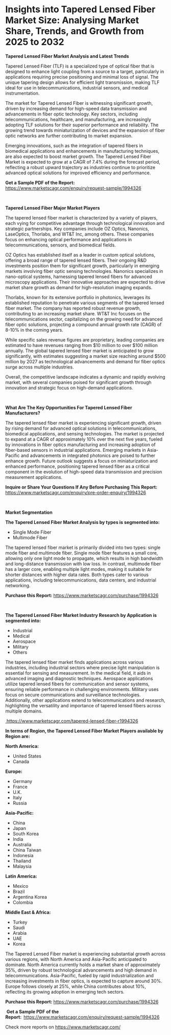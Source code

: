 <p><h1>Insights into Tapered Lensed Fiber Market Size: Analysing Market Share, Trends, and Growth from 2025 to 2032</h1></p><p><strong>Tapered Lensed Fiber Market Analysis and Latest Trends</strong></p>
<p><p>Tapered Lensed Fiber (TLF) is a specialized type of optical fiber that is designed to enhance light coupling from a source to a target, particularly in applications requiring precise positioning and minimal loss of signal. The unique tapering design allows for efficient light transmission, making TLF ideal for use in telecommunications, industrial sensors, and medical instrumentation.</p><p>The market for Tapered Lensed Fiber is witnessing significant growth, driven by increasing demand for high-speed data transmission and advancements in fiber optic technology. Key sectors, including telecommunications, healthcare, and manufacturing, are increasingly adopting TLF solutions for their superior performance and reliability. The growing trend towards miniaturization of devices and the expansion of fiber optic networks are further contributing to market expansion.</p><p>Emerging innovations, such as the integration of tapered fibers in biomedical applications and enhancements in manufacturing techniques, are also expected to boost market growth. The Tapered Lensed Fiber Market is expected to grow at a CAGR of 7.4% during the forecast period, reflecting a robust upward trajectory as industries continue to prioritize advanced optical solutions for improved efficiency and performance.</p></p>
<p><strong>Get a Sample PDF of the Report:&nbsp;</strong> <a href="https://www.marketscagr.com/enquiry/request-sample/1994326?utm_campaign=3266&utm_medium=2&utm_source=Github&utm_content=ia&utm_term=03042025&utm_id=tapered-lensed-fiber">https://www.marketscagr.com/enquiry/request-sample/1994326</a></p>
<p>&nbsp;</p>
<p><strong>Tapered Lensed Fiber Major Market Players</strong></p>
<p><p>The tapered lensed fiber market is characterized by a variety of players, each vying for competitive advantage through technological innovation and strategic partnerships. Key companies include OZ Optics, Nanonics, LaseOptics, Thorlabs, and WT&T Inc, among others. These companies focus on enhancing optical performance and applications in telecommunications, sensors, and biomedical fields.</p><p>OZ Optics has established itself as a leader in custom optical solutions, offering a broad range of tapered lensed fibers. Their ongoing R&D investments position them for significant growth, particularly in emerging markets involving fiber optic sensing technologies. Nanonics specializes in nano-optical systems, harnessing tapered lensed fibers for advanced microscopy applications. Their innovative approaches are expected to drive market share growth as demand for high-resolution imaging expands.</p><p>Thorlabs, known for its extensive portfolio in photonics, leverages its established reputation to penetrate various segments of the tapered lensed fiber market. The company has reported robust revenue growth, contributing to an increasing market share. WT&T Inc focuses on the telecommunications sector, capitalizing on the growing need for advanced fiber optic solutions, projecting a compound annual growth rate (CAGR) of 8-10% in the coming years.</p><p>While specific sales revenue figures are proprietary, leading companies are estimated to have revenues ranging from $10 million to over $100 million annually. The global tapered lensed fiber market is anticipated to grow significantly, with estimates suggesting a market size reaching around $500 million by 2027 as technological advancements and demand for fiber optics surge across multiple industries. </p><p>Overall, the competitive landscape indicates a dynamic and rapidly evolving market, with several companies poised for significant growth through innovation and strategic focus on high-demand applications.</p></p>
<p>&nbsp;</p>
<p><strong>What Are The Key Opportunities For Tapered Lensed Fiber Manufacturers?</strong></p>
<p><p>The tapered lensed fiber market is experiencing significant growth, driven by rising demand for advanced optical solutions in telecommunications, biomedical applications, and sensing technologies. The market is projected to expand at a CAGR of approximately 10% over the next five years, fueled by innovations in fiber optics manufacturing and increasing adoption of fiber-based sensors in industrial applications. Emerging markets in Asia-Pacific and advancements in integrated photonics are poised to further enhance growth. Future outlook suggests a focus on miniaturization and enhanced performance, positioning tapered lensed fiber as a critical component in the evolution of high-speed data transmission and precision measurement applications.</p></p>
<p><strong>Inquire or Share Your Questions If Any Before Purchasing This Report:</strong> <a href="https://www.marketscagr.com/enquiry/pre-order-enquiry/1994326?utm_campaign=3266&utm_medium=2&utm_source=Github&utm_content=ia&utm_term=03042025&utm_id=tapered-lensed-fiber">https://www.marketscagr.com/enquiry/pre-order-enquiry/1994326</a></p>
<p>&nbsp;</p>
<p><strong>Market Segmentation</strong></p>
<p><strong>The Tapered Lensed Fiber Market Analysis by types is segmented into:</strong></p>
<p><ul><li>Single Mode Fiber</li><li>Multimode Fiber</li></ul></p>
<p><p>The tapered lensed fiber market is primarily divided into two types: single mode fiber and multimode fiber. Single mode fiber features a small core, allowing only one light mode to propagate, which results in high bandwidth and long-distance transmission with low loss. In contrast, multimode fiber has a larger core, enabling multiple light modes, making it suitable for shorter distances with higher data rates. Both types cater to various applications, including telecommunications, data centers, and industrial networking.</p></p>
<p><strong>Purchase this Report:&nbsp;</strong><a href="https://www.marketscagr.com/purchase/1994326?utm_campaign=3266&utm_medium=2&utm_source=Github&utm_content=ia&utm_term=03042025&utm_id=tapered-lensed-fiber">https://www.marketscagr.com/purchase/1994326</a></p>
<p>&nbsp;</p>
<p><strong>The Tapered Lensed Fiber Market Industry Research by Application is segmented into:</strong></p>
<p><ul><li>Industrial</li><li>Medical</li><li>Aerospace</li><li>Military</li><li>Others</li></ul></p>
<p><p>The tapered lensed fiber market finds applications across various industries, including industrial sectors where precise light manipulation is essential for sensing and measurement. In the medical field, it aids in advanced imaging and diagnostic techniques. Aerospace applications utilize tapered lensed fibers for communication and sensor systems, ensuring reliable performance in challenging environments. Military uses focus on secure communications and surveillance technologies. Additionally, other applications extend to telecommunications and research, highlighting the versatility and importance of tapered lensed fibers across multiple domains.</p></p>
<p><a href="https://www.marketscagr.com/tapered-lensed-fiber-r1994326?utm_campaign=3266&utm_medium=2&utm_source=Github&utm_content=ia&utm_term=03042025&utm_id=tapered-lensed-fiber">&nbsp;https://www.marketscagr.com/tapered-lensed-fiber-r1994326</a></p>
<p><strong>In terms of Region, the Tapered Lensed Fiber Market Players available by Region are:</strong></p>
<p>
    <p> <strong> North America: </strong>
        <ul>
            <li>United States</li>
            <li>Canada</li>
        </ul>
        </p> 
    <p> <strong> Europe: </strong>
        <ul>
            <li>Germany</li>
            <li>France</li>
            <li>U.K.</li>
            <li>Italy</li>
            <li>Russia</li>
        </ul>
        </p> 
    <p> <strong> Asia-Pacific: </strong>
        <ul>
            <li>China</li>
            <li>Japan</li>
            <li>South Korea</li>
            <li>India</li>
            <li>Australia</li>
            <li>China Taiwan</li>
            <li>Indonesia</li>
            <li>Thailand</li>
            <li>Malaysia</li>
        </ul>
        </p> 
    <p> <strong> Latin America: </strong>
        <ul>
            <li>Mexico</li>
            <li>Brazil</li>
            <li>Argentina Korea</li>
            <li>Colombia</li>
        </ul>
        </p> 
    <p> <strong> Middle East & Africa: </strong>
        <ul>
            <li>Turkey</li>
            <li>Saudi</li>
            <li>Arabia</li>
            <li>UAE</li>
            <li>Korea</li>
        </ul>
    </p>
    </p>
<p><p>The Tapered Lensed Fiber market is experiencing substantial growth across various regions, with North America and Asia-Pacific anticipated to dominate. North America currently holds a market share of approximately 35%, driven by robust technological advancements and high demand in telecommunications. Asia-Pacific, fueled by rapid industrialization and increasing investments in fiber optics, is expected to capture around 30%. Europe follows closely at 25%, while China contributes about 10%, reflecting its growing adoption in emerging tech sectors.</p></p>
<p><strong>Purchase this Report: </strong><a href="https://www.marketscagr.com/purchase/1994326?utm_campaign=3266&utm_medium=2&utm_source=Github&utm_content=ia&utm_term=03042025&utm_id=tapered-lensed-fiber">https://www.marketscagr.com/purchase/1994326</a></p>
<p>&nbsp;<strong>Get a Sample PDF of the Report:&nbsp;&nbsp;</strong><a href="https://www.marketscagr.com/enquiry/request-sample/1994326?utm_campaign=3266&utm_medium=2&utm_source=Github&utm_content=ia&utm_term=03042025&utm_id=tapered-lensed-fiber">https://www.marketscagr.com/enquiry/request-sample/1994326</a></p>
<p><strong></strong></p>
<p>Check more reports on <a href="https://www.marketscagr.com/?utm_campaign=3266&utm_medium=2&utm_source=Github&utm_content=ia&utm_term=03042025&utm_id=tapered-lensed-fiber">https://www.marketscagr.com/</a></p>